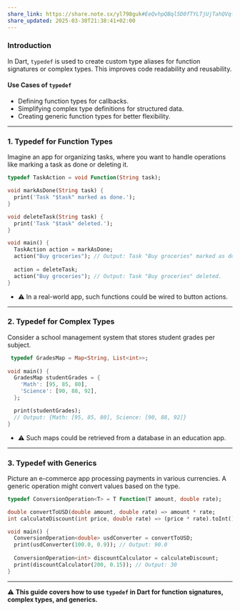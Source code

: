 ```yaml
---
share_link: https://share.note.sx/yl798guk#EeQvhpQBql5D0fTYLTjUjTahQVqfwHU6780T1PD5gNE
share_updated: 2025-03-30T21:38:41+02:00
---
```

### Introduction

In Dart, `typedef` is used to create custom type aliases for function signatures or complex types. This improves code readability and reusability.
#### Use Cases of `typedef`

- Defining function types for callbacks.
- Simplifying complex type definitions for structured data.
- Creating generic function types for better flexibility.

---
### 1. Typedef for Function Types

Imagine an app for organizing tasks, where you want to handle operations like marking a task as done or deleting it.

```dart
typedef TaskAction = void Function(String task);

void markAsDone(String task) {
  print('Task "$task" marked as done.');
}

void deleteTask(String task) {
  print('Task "$task" deleted.');
}

void main() {
  TaskAction action = markAsDone;
  action("Buy groceries"); // Output: Task "Buy groceries" marked as done.
  
  action = deleteTask;
  action("Buy groceries"); // Output: Task "Buy groceries" deleted.
}
```
- ⚠️ In a real-world app, such functions could be wired to button actions.
---

### 2. Typedef for Complex Types

Consider a school management system that stores student grades per subject.

```dart
 typedef GradesMap = Map<String, List<int>>;
 
void main() {
  GradesMap studentGrades = {
    'Math': [95, 85, 80],
    'Science': [90, 88, 92],
  };

  print(studentGrades);
  // Output: {Math: [95, 85, 80], Science: [90, 88, 92]}
}
```
- ⚠️ Such maps could be retrieved from a database in an education app.

---

### 3. Typedef with Generics

Picture an e-commerce app processing payments in various currencies. A generic operation might convert values based on the type.

```dart
typedef ConversionOperation<T> = T Function(T amount, double rate);

double convertToUSD(double amount, double rate) => amount * rate;
int calculateDiscount(int price, double rate) => (price * rate).toInt();

void main() {
  ConversionOperation<double> usdConverter = convertToUSD;
  print(usdConverter(100.0, 0.9)); // Output: 90.0
  
  ConversionOperation<int> discountCalculator = calculateDiscount;
  print(discountCalculator(200, 0.15)); // Output: 30
}
```

---

⚠️ **This guide covers how to use `typedef` in Dart for function signatures, complex types, and generics.**